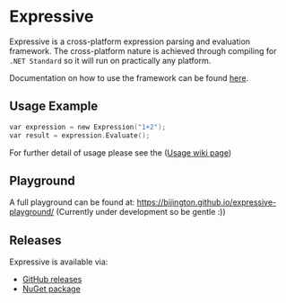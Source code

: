 # Expressive

Expressive is a cross-platform expression parsing and evaluation framework. The cross-platform nature is achieved through compiling for `.NET Standard` so it will run on practically any platform.

Documentation on how to use the framework can be found [here](https://github.com/bijington/expressive/wiki).

## Usage Example

```c
var expression = new Expression("1+2");
var result = expression.Evaluate();
```

For further detail of usage please see the ([Usage wiki page](https://github.com/bijington/expressive/wiki/Usage))

## Playground

A full playground can be found at: https://bijington.github.io/expressive-playground/ (Currently under development so be gentle :))

## Releases

Expressive is available via:

* [GitHub releases](https://github.com/bijington/expressive/releases/latest)
* [NuGet package](https://www.nuget.org/packages/ExpressiveParser/)

